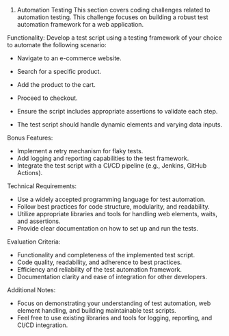1. Automation Testing
This section covers coding challenges related to automation testing.
This challenge focuses on building a robust test automation framework for a web application.

Functionality:
Develop a test script using a testing framework of your choice to automate the following scenario:
- Navigate to an e-commerce website.
- Search for a specific product.
- Add the product to the cart.
- Proceed to checkout.

- Ensure the script includes appropriate assertions to validate each step.
- The test script should handle dynamic elements and varying data inputs.

Bonus Features:
- Implement a retry mechanism for flaky tests.
- Add logging and reporting capabilities to the test framework.
- Integrate the test script with a CI/CD pipeline (e.g., Jenkins, GitHub Actions).

Technical Requirements:
- Use a widely accepted programming language for test automation.
- Follow best practices for code structure, modularity, and readability.
- Utilize appropriate libraries and tools for handling web elements, waits, and assertions.
- Provide clear documentation on how to set up and run the tests.


Evaluation Criteria:
- Functionality and completeness of the implemented test script.
- Code quality, readability, and adherence to best practices.
- Efficiency and reliability of the test automation framework.
- Documentation clarity and ease of integration for other developers.

Additional Notes:
- Focus on demonstrating your understanding of test automation, web element handling, and building maintainable test scripts.
- Feel free to use existing libraries and tools for logging, reporting, and CI/CD integration.